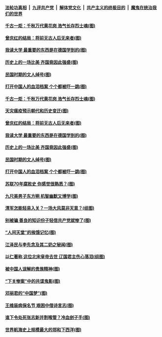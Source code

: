 ####  [法轮功真相](../../../../basic/blob/master/README.md?t=03291001) &nbsp;|&nbsp; [九评共产党](../../../../9ping.md/blob/master/README.md?t=03291001) &nbsp;|&nbsp; [解体党文化](../../../../jtdwh.md/blob/master/README.md?t=03291001)  &nbsp;|&nbsp; [共产主义的终极目的](../../../../gczydzjmd.md/blob/master/README.md?t=03291001) &nbsp;|&nbsp; [魔鬼在统治我们的世界](../../../../mgztzwmdsj.md/blob/master/README.md?t=03291001) 

#### [千古一炬：千秋万代黄花岗 浩气长存烈士魂(图)](../pages/p6/963908.md?t=03291001) 

#### [曾庆红的结局：将前无古人后无来者(图)](../pages/p6/966150.md?t=03291001) 

#### [我读大学 最重要的东西是在德国学到的(图)](../pages/p6/966606.md?t=03291001) 

#### [历史上的一场比美 齐国竟因此强盛(图)](../pages/p6/966408.md?t=03291001) 

#### [民国时期的文人绰号(图)](../pages/p6/966983.md?t=03291001) 

#### [打开中国人的血泪档案 个个都被吓一跳(图)](../pages/p6/966153.md?t=03291001) 

#### [千古一炬：千秋万代黄花岗 浩气长存烈士魂(图)](../pages/p6/963908.md?t=03291001) 

#### [天灾瘟疫预示朝代和历史变迁(图)](../pages/p6/966222.md?t=03291001) 

#### [曾庆红的结局：将前无古人后无来者(图)](../pages/p6/966150.md?t=03291001) 

#### [我读大学 最重要的东西是在德国学到的(图)](../pages/p6/966606.md?t=03291001) 

#### [历史上的一场比美 齐国竟因此强盛(图)](../pages/p6/966408.md?t=03291001) 

#### [民国时期的文人绰号(图)](../pages/p6/966983.md?t=03291001) 

#### [打开中国人的血泪档案 个个都被吓一跳(图)](../pages/p6/966153.md?t=03291001) 

#### [苏联70年腐败史 你感觉很熟悉？(图)](../pages/p6/966200.md?t=03291001) 

#### [九尺美男子东方朔 机智幽默又博学(图)](../pages/p6/966002.md?t=03291001) 

#### [清军怎能轻易入关？一场大风莫非天意？(组图)](../pages/p6/966868.md?t=03291001) 

#### [别被骗 善良的知识份子轻信共产党就惨了(图)](../pages/p6/965582.md?t=03291001) 

#### [“人间天堂”的挨饿记忆(图)](../pages/p6/966176.md?t=03291001) 

#### [江泽民与李先念及其二奶之秘闻(图)](../pages/p6/966088.md?t=03291001) 

#### [以仁著称 这位北宋皇帝去世 辽国君主伤心落泪(组图)](../pages/p6/966774.md?t=03291001) 

#### [被中国人误解的贵族精神(图)](../pages/p6/966674.md?t=03291001) 

#### [“下关惨案”中的共谍鬼影(图)](../pages/p6/966179.md?t=03291001) 

#### [邓丽君的“中国梦”(图)](../pages/p6/965564.md?t=03291001) 

#### [王维装病保名节 艰困中借诗言志(图)](../pages/p6/966564.md?t=03291001) 

#### [谁下令处死张志新并割喉管？冷血刽子手(图)](../pages/p6/964502.md?t=03291001) 

#### [世界航海史上规模最大的郑和下西洋(图)](../pages/p6/965864.md?t=03291001) 

